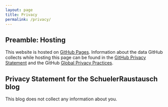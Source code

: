 ```yaml
---
layout: page
title: Privacy
permalink: /privacy/
---
```


## Preamble: Hosting

This website is hosted on [GitHub Pages][1]. Information about the data GitHub
collects while hosting this page can be found in the
[GitHub Privacy Statement][2] and the GitHub [Global Privacy Practices][3].

## Privacy Statement for the SchuelerRaustausch blog

This blog does not collect any information about you.




  [1]: https://pages.github.com
  [2]: https://help.github.com/en/articles/github-privacy-statement#github-pages
  [3]: https://help.github.com/en/articles/global-privacy-practices
